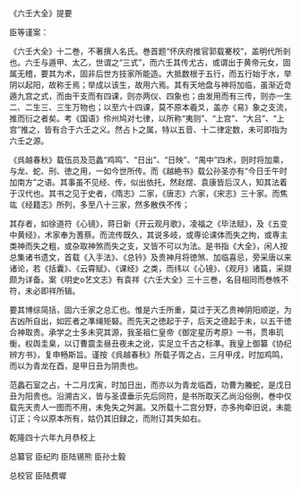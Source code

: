 《六壬大全》提要

臣等谨案：

《六壬大全》十二巻，不著撰人名氏。巻首题“怀庆府推官郭载騫校”，盖明代所剎也。六壬与遁甲、太乙，世谓之“三式”，而六壬其传尤古，或谓出于黄帝元女，固属无稽，要其为术，固非后世方技家所能造。大抵数根于五行，而五行始于水，举阴以起阳，故称壬焉；举成以该生，故用六焉。其有天地盘与神将加临，虽渐近竒遁九宫之式，而由干支而有四课，则亦两仪、四象也；由发用而有三传，则亦一生二、二生三、三生万物也；以至六十四课，莫不原本羲爻，盖亦《易》象之支流，推而衍之者矣。考《国语》伶州鸠对七律，以所称“夷则”、“上宫”、“大吕”、“上宫”推之，皆有合于六壬之义。然占卜之属，特以五音、十二律定数，未可即指为六壬之源。

《呉越春秋》载伍员及范蠡“鸡鸣”、“日出”、“日映”、“禺中”四术，则时将加乘，与龙、蛇、刑、徳之用，一如今世所传。而《越絶书》载公孙圣亦有“今日壬午时加南方”之语。其事虽不见经、传，似出依托，然赵煜、袁康皆后汉人，知其法着于汉代也。其书之见于史者，《隋志》二家，《唐志》六家，《宋志》三十家。而焦竑《经籍志》所列，多至八十三家，然多散佚不传；

其存者，如徐道符《心镜》，蒋日新《开云观月歌》，凌福之《毕法赋》，及《五变中黄经》，术家奉为蓍蔡。而流传既久，其说多岐，或専论课体而失之拘，或専主类神而失之粗，或杂取神煞而失之支，又皆不可以为法。是书指《大全》，闲人按总集诸书遗文，首载《入手法》、《总钤》及贵神月将徳煞、加临喜忌，旁采唐以来诸论，若《括囊》、《云霄赋》、《课经》之类，而纬以《心镜》、《观月》诸篇，采撷颇为详备。案《明史o艺文志》有袁祥《六壬大全》三十三巻，名目相同而巻帙不符，未必即祥所辑。

要其博综简括，固六壬家之总汇也。惟是六壬所重，莫过于天乙贵神阴阳顺逆，为吉凶所自出，如匠者之凖绳矩砮。而先天之徳起于子，后天之德起于未，以五干徳合神取贵。承学之士多未究其源，我圣祖仁皇帝《御定星历考原》一书，贯串玑衡，权舆圭臬，以订曹震圭昼丑夜未之讹，实足立千古之标凖。我皇上御纂《协纪辨方书》，复申畅斯旨。谨按《呉越春秋》所载子胥之占，三月甲戌，时加鸡鸣，而以为青龙在酉，是甲日丑为阴贵也。

范蠡石室之占，十二月戊寅，时加日出，而亦以为青龙临酉，功曹为螣蛇，是戊日丑为阳贵也。沿溯古义，皆与圣谟垂示先后同符，是书所取天乙尚沿俗例，巻中仅载先天贵人一图而不用，未免失之舛漏。又所载十二宫分野，亦多拘牵旧说，未能订正；今以原本所有，姑仍其旧録之，而附订其失如右。

乾隆四十六年九月恭校上

总纂官 臣纪昀 臣陆锡熊 臣孙士毅

总校官 臣陆费墀

